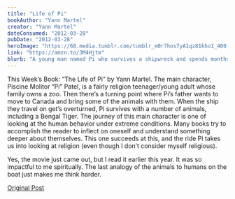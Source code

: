 ```yaml
---
title: "Life of Pi"
bookAuthor: "Yann Martel"
creator: "Yann Martel"
dateConsumed: "2012-03-28"
pubDate: "2012-03-28"
heroImage: "https://68.media.tumblr.com/tumblr_m0r7hos7yA1qz81kho1_400.png"
link: "https://amzn.to/3M4Hjtm"
blurb: "A young man named Pi who survives a shipwreck and spends months in a lifeboat with a Bengal tiger named Richard Parker."
---
```


This Week’s Book: “The Life of Pi” by Yann Martel. The main character, Piscine Molitor “Pi” Patel, is a fairly religion teenager/young adult whose family owns a zoo. Then there’s a turning point where Pi’s father wants to move to Canada and bring some of the animals with them. When the ship they travel on get’s overturned, Pi survives with a number of animals, including a Bengal Tiger. The journey of this main character is one of looking at the human behavior under extreme conditions. Many books try to accomplish the reader to inflect on oneself and understand something deeper about themselves. This one succeeds at this, and the ride Pi takes us into looking at religion (even though I don’t consider myself religious).

Yes, the movie just came out, but I read it earlier this year. It was so impactful to me spiritually. The last analogy of the animals to humans on the boat just makes me think harder.

[Original Post](https://jermspeaks.com/post/20067050053/this-weeks-book-the-life-of-pi-by-yann-martel)
